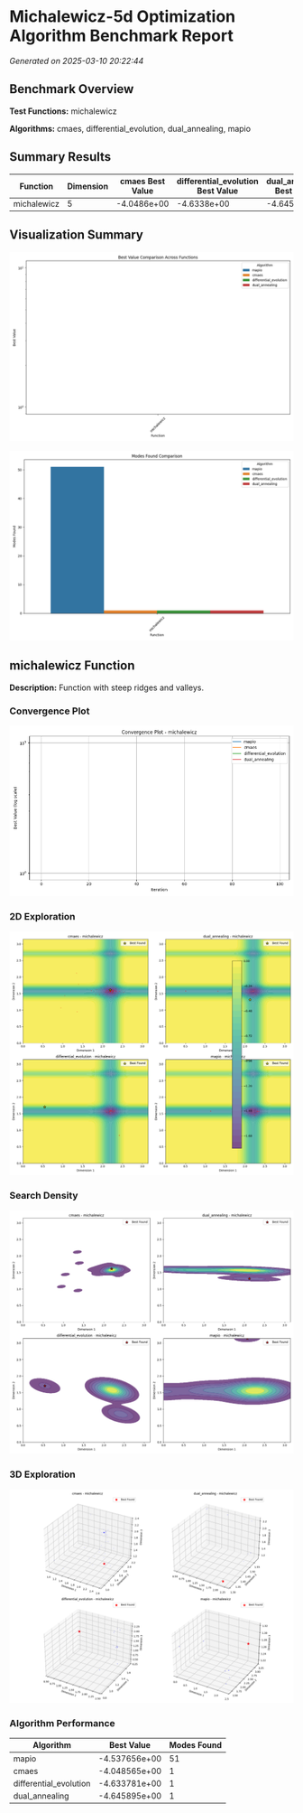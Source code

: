 # Michalewicz-5d Optimization Algorithm Benchmark Report

*Generated on 2025-03-10 20:22:44*

## Benchmark Overview

**Test Functions:** michalewicz

**Algorithms:** cmaes, differential_evolution, dual_annealing, mapio

## Summary Results

| Function | Dimension | cmaes Best Value | differential_evolution Best Value | dual_annealing Best Value | mapio Best Value |
| --- | --- | --- | --- | --- | --- |
| michalewicz | 5 | -4.0486e+00 | -4.6338e+00 | -4.6459e+00 | -4.5377e+00 |

## Visualization Summary

![Best Value Comparison](michalewicz-5d_best_value_comparison.png)

![Modes Found Comparison](michalewicz-5d_modes_found_comparison.png)

## michalewicz Function

**Description:** Function with steep ridges and valleys.

### Convergence Plot

![Convergence Plot](michalewicz-5d_convergence_michalewicz.png)

### 2D Exploration

![2D Exploration](michalewicz-5d_exploration_2d_michalewicz.png)

### Search Density

![Search Density](michalewicz-5d_density_michalewicz_dims.png)

### 3D Exploration

![3D Exploration](michalewicz-5d_exploration_3d_michalewicz.png)

### Algorithm Performance

| Algorithm | Best Value | Modes Found |
| --- | --- | --- |
| mapio | -4.537656e+00 | 51 |
| cmaes | -4.048565e+00 | 1 |
| differential_evolution | -4.633781e+00 | 1 |
| dual_annealing | -4.645895e+00 | 1 |

